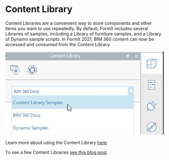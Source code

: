 # Content Library

Content Libraries are a convenient way to store components and other items you want to use repeatedly. By default, FormIt includes several Libraries of samples, including a Library of furniture samples, and a Library of Dynamo sample scripts. In FormIt 2021, BIM 360 content can now be accessed and consumed from the Content Library.

![](../.gitbook/assets/screen-shot-2020-03-30-at-1.39.13-pm.png)

Learn more about using the Content Library [here](../building-the-farnsworth-house/part-i/import-export-and-content-library.md).

To see a few Content Libraries [see this blog post](https://formit.autodesk.com/blog/post/content-library).



